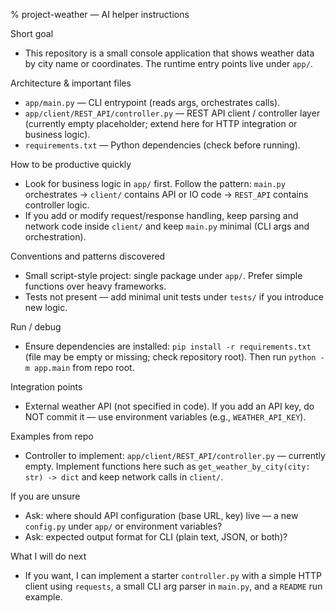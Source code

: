 % project-weather — AI helper instructions

Short goal
- This repository is a small console application that shows weather data by city name or coordinates. The runtime entry points live under `app/`.

Architecture & important files
- `app/main.py` — CLI entrypoint (reads args, orchestrates calls).
- `app/client/REST_API/controller.py` — REST API client / controller layer (currently empty placeholder; extend here for HTTP integration or business logic).
- `requirements.txt` — Python dependencies (check before running).

How to be productive quickly
- Look for business logic in `app/` first. Follow the pattern: `main.py` orchestrates -> `client/` contains API or IO code -> `REST_API` contains controller logic.
- If you add or modify request/response handling, keep parsing and network code inside `client/` and keep `main.py` minimal (CLI args and orchestration).

Conventions and patterns discovered
- Small script-style project: single package under `app/`. Prefer simple functions over heavy frameworks.
- Tests not present — add minimal unit tests under `tests/` if you introduce new logic.

Run / debug
- Ensure dependencies are installed: `pip install -r requirements.txt` (file may be empty or missing; check repository root). Then run `python -m app.main` from repo root.

Integration points
- External weather API (not specified in code). If you add an API key, do NOT commit it — use environment variables (e.g., `WEATHER_API_KEY`).

Examples from repo
- Controller to implement: `app/client/REST_API/controller.py` — currently empty. Implement functions here such as `get_weather_by_city(city: str) -> dict` and keep network calls in `client/`.

If you are unsure
- Ask: where should API configuration (base URL, key) live — a new `config.py` under `app/` or environment variables?
- Ask: expected output format for CLI (plain text, JSON, or both)?

What I will do next
- If you want, I can implement a starter `controller.py` with a simple HTTP client using `requests`, a small CLI arg parser in `main.py`, and a `README` run example.
